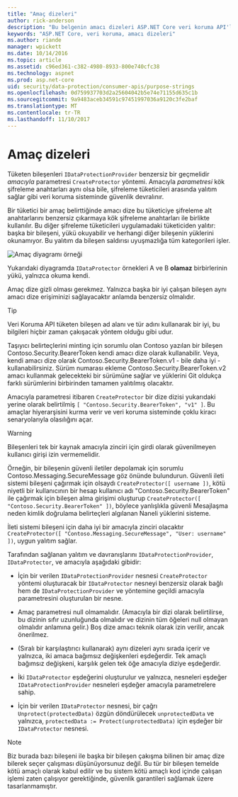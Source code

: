 ```yaml
---
title: "Amaç dizeleri"
author: rick-anderson
description: "Bu belgenin amacı dizeleri ASP.NET Core veri koruma API'ları nasıl kullanıldığını ayrıntıları verilmektedir."
keywords: "ASP.NET Core, veri koruma, amacı dizeleri"
ms.author: riande
manager: wpickett
ms.date: 10/14/2016
ms.topic: article
ms.assetid: c96ed361-c382-4980-8933-800e740cfc38
ms.technology: aspnet
ms.prod: asp.net-core
uid: security/data-protection/consumer-apis/purpose-strings
ms.openlocfilehash: 0d759937703d2a25604042b5e74e71155d635c1b
ms.sourcegitcommit: 9a9483aceb34591c97451997036a9120c3fe2baf
ms.translationtype: MT
ms.contentlocale: tr-TR
ms.lasthandoff: 11/10/2017
---
```

# <a name="purpose-strings"></a>Amaç dizeleri

<a name="data-protection-consumer-apis-purposes"></a>

Tüketen bileşenleri `IDataProtectionProvider` benzersiz bir geçmelidir *amacıyla* parametresi `CreateProtector` yöntemi. Amacıyla *parametresi* kök şifreleme anahtarları aynı olsa bile, şifreleme tüketicileri arasında yalıtım sağlar gibi veri koruma sisteminde güvenlik devralınır.

Bir tüketici bir amaç belirttiğinde amacı dize bu tüketiciye şifreleme alt anahtarlarını benzersiz çıkarmaya kök şifreleme anahtarları ile birlikte kullanılır. Bu diğer şifreleme tüketicileri uygulamadaki tüketiciden yalıtır: başka bir bileşeni, yükü okuyabilir ve herhangi diğer bileşenin yüklerini okunamıyor. Bu yalıtım da bileşen saldırısı uyuşmazlığa tüm kategorileri işler.

![Amaç diyagramı örneği](purpose-strings/_static/purposes.png)

Yukarıdaki diyagramda `IDataProtector` örnekleri A ve B **olamaz** birbirlerinin yükü, yalnızca okuma kendi.

Amaç dize gizli olması gerekmez. Yalnızca başka bir iyi çalışan bileşen aynı amacı dize erişiminizi sağlayacaktır anlamda benzersiz olmalıdır.

>[!TIP]
> Veri Koruma API tüketen bileşen ad alanı ve tür adını kullanarak bir iyi, bu bilgileri hiçbir zaman çakışacak yöntem olduğu gibi udur.
>
>Taşıyıcı belirteçlerini minting için sorumlu olan Contoso yazılan bir bileşen Contoso.Security.BearerToken kendi amacı dize olarak kullanabilir. Veya, kendi amacı dize olarak Contoso.Security.BearerToken.v1 - bile daha iyi - kullanabilirsiniz. Sürüm numarası ekleme Contoso.Security.BearerToken.v2 amacı kullanmak gelecekteki bir sürümüne sağlar ve yüklerini Git oldukça farklı sürümlerini birbirinden tamamen yalıtılmış olacaktır.

Amacıyla parametresi itibaren `CreateProtector` bir dize dizisi yukarıdaki yerine olarak belirtilmiş `[ "Contoso.Security.BearerToken", "v1" ]`. Bu amaçlar hiyerarşisini kurma verir ve veri koruma sisteminde çoklu kiracı senaryolarıyla olasılığını açar.

<a name="data-protection-contoso-purpose"></a>

>[!WARNING]
> Bileşenleri tek bir kaynak amacıyla zinciri için girdi olarak güvenilmeyen kullanıcı girişi izin vermemelidir.
>
>Örneğin, bir bileşenin güvenli iletiler depolamak için sorumlu Contoso.Messaging.SecureMessage göz önünde bulundurun. Güvenli ileti sistemi bileşeni çağırmak için olsaydı `CreateProtector([ username ])`, kötü niyetli bir kullanıcının bir hesap kullanıcı adı "Contoso.Security.BearerToken" ile çağırmak için bileşen alma girişimi oluşturup `CreateProtector([ "Contoso.Security.BearerToken" ])`, böylece yanlışlıkla güvenli Mesajlaşma neden kimlik doğrulama belirteçleri algılanan Naneli yüklerini sisteme.
>
>İleti sistemi bileşeni için daha iyi bir amacıyla zinciri olacaktır `CreateProtector([ "Contoso.Messaging.SecureMessage", "User: username" ])`, uygun yalıtım sağlar.

Tarafından sağlanan yalıtım ve davranışlarını `IDataProtectionProvider`, `IDataProtector`, ve amacıyla aşağıdaki gibidir:

* İçin bir verilen `IDataProtectionProvider` nesnesi `CreateProtector` yöntemi oluşturacak bir `IDataProtector` nesneyi benzersiz olarak bağlı hem de `IDataProtectionProvider` ve yöntemine geçildi amacıyla parametresini oluşturulan bir nesne.

* Amaç parametresi null olmamalıdır. (Amacıyla bir dizi olarak belirtilirse, bu dizinin sıfır uzunluğunda olmalıdır ve dizinin tüm öğeleri null olmayan olmalıdır anlamına gelir.) Boş dize amacı teknik olarak izin verilir, ancak önerilmez.

* (Sıralı bir karşılaştırıcı kullanarak) aynı dizeleri aynı sırada içerir ve yalnızca, iki amaca bağımsız değişkenleri eşdeğerdir. Tek amaçlı bağımsız değişkeni, karşılık gelen tek öğe amacıyla diziye eşdeğerdir.

* İki `IDataProtector` eşdeğerini oluşturulur ve yalnızca, nesneleri eşdeğer `IDataProtectionProvider` nesneleri eşdeğer amacıyla parametrelere sahip.

* İçin bir verilen `IDataProtector` nesnesi, bir çağrı `Unprotect(protectedData)` özgün döndürülecek `unprotectedData` ve yalnızca, `protectedData := Protect(unprotectedData)` için eşdeğer bir `IDataProtector` nesnesi.

> [!NOTE]
> Biz burada bazı bileşeni ile başka bir bileşen çakışma bilinen bir amaç dize bilerek seçer çalışması düşünüyorsunuz değil. Bu tür bir bileşen temelde kötü amaçlı olarak kabul edilir ve bu sistem kötü amaçlı kod içinde çalışan işlemi zaten çalışıyor gerektiğinde, güvenlik garantileri sağlamak üzere tasarlanmamıştır.
